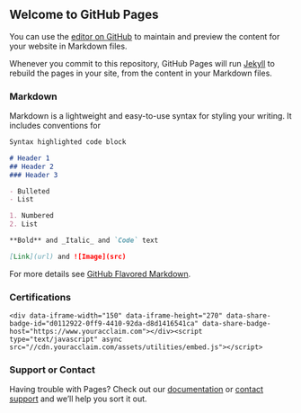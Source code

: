 ## Welcome to GitHub Pages

You can use the [editor on GitHub](https://github.com/webmobiletraining8/profile/edit/gh-pages/index.md) to maintain and preview the content for your website in Markdown files.

Whenever you commit to this repository, GitHub Pages will run [Jekyll](https://jekyllrb.com/) to rebuild the pages in your site, from the content in your Markdown files.

### Markdown

Markdown is a lightweight and easy-to-use syntax for styling your writing. It includes conventions for

```markdown
Syntax highlighted code block

# Header 1
## Header 2
### Header 3

- Bulleted
- List

1. Numbered
2. List

**Bold** and _Italic_ and `Code` text

[Link](url) and ![Image](src)
```

For more details see [GitHub Flavored Markdown](https://guides.github.com/features/mastering-markdown/).

### Certifications

`<div data-iframe-width="150" data-iframe-height="270" data-share-badge-id="d0112922-0ff9-4410-92da-d8d1416541ca" data-share-badge-host="https://www.youracclaim.com"></div><script type="text/javascript" async src="//cdn.youracclaim.com/assets/utilities/embed.js"></script>`

### Support or Contact

Having trouble with Pages? Check out our [documentation](https://docs.github.com/categories/github-pages-basics/) or [contact support](https://github.com/contact) and we’ll help you sort it out.
